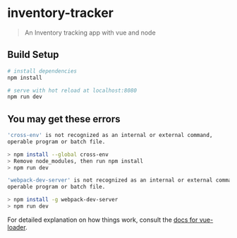 # inventory-tracker

> An Inventory tracking app with vue and node

## Build Setup

``` bash
# install dependencies
npm install

# serve with hot reload at localhost:8080
npm run dev
```

## You may get these errors

``` bash
'cross-env' is not recognized as an internal or external command,
operable program or batch file. 

> npm install --global cross-env
> Remove node_modules, then run npm install
> npm run dev

```

``` bash
'webpack-dev-server' is not recognized as an internal or external command,
operable program or batch file. 

> npm install -g webpack-dev-server
> npm run dev

```


For detailed explanation on how things work, consult the [docs for vue-loader](http://vuejs.github.io/vue-loader).
